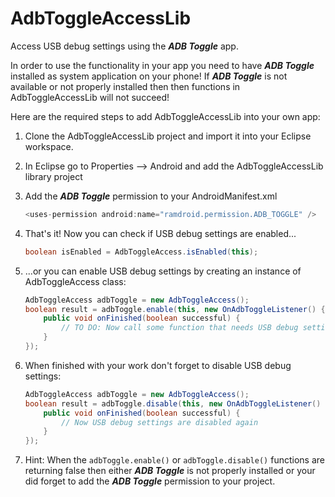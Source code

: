 ﻿AdbToggleAccessLib
==================

Access USB debug settings using the ***ADB Toggle*** app.

In order to use the functionality in your app you need to have ***ADB Toggle*** installed as system application on your phone!
If ***ADB Toggle*** is not available or not properly installed then then functions in AdbToggleAccessLib will not succeed!

Here are the required steps to add AdbToggleAccessLib into your own app:

1. Clone the AdbToggleAccessLib project and import it into your Eclipse workspace.

2. In Eclipse go to Properties --> Android and add the AdbToggleAccessLib library project

3. Add the ***ADB Toggle*** permission to your AndroidManifest.xml

	```java
	<uses-permission android:name="ramdroid.permission.ADB_TOGGLE" />
	```
	
4. That's it! Now you can check if USB debug settings are enabled...

	```java
	boolean isEnabled = AdbToggleAccess.isEnabled(this);
	```
	
5. ...or you can enable USB debug settings by creating an instance of AdbToggleAccess class:

	```java
	AdbToggleAccess adbToggle = new AdbToggleAccess();
	boolean result = adbToggle.enable(this, new OnAdbToggleListener() {
		public void onFinished(boolean successful) {
			// TO DO: Now call some function that needs USB debug settings enabled
		}
	});
	```
	
6. When finished with your work don't forget to disable USB debug settings:

	```java
	AdbToggleAccess adbToggle = new AdbToggleAccess();
	boolean result = adbToggle.disable(this, new OnAdbToggleListener() {
		public void onFinished(boolean successful) {
			// Now USB debug settings are disabled again
		}
	});
	```
	
7. Hint: When the `adbToggle.enable()` or `adbToggle.disable()` functions are returning false then either ***ADB Toggle*** is not properly installed or your did forget to add the ***ADB Toggle*** permission to your project.
